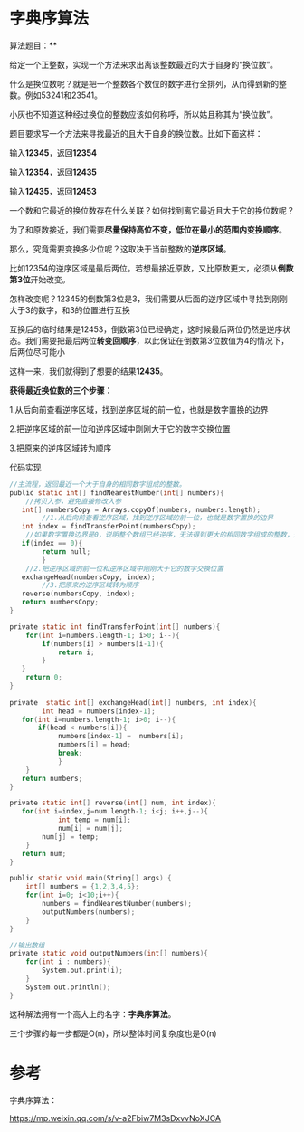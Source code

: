 # 字典序算法

算法题目：**

给定一个正整数，实现一个方法来求出离该整数最近的大于自身的“换位数”。

什么是换位数呢？就是把一个整数各个数位的数字进行全排列，从而得到新的整数。例如53241和23541。

小灰也不知道这种经过换位的整数应该如何称呼，所以姑且称其为“换位数”。

题目要求写一个方法来寻找最近的且大于自身的换位数。比如下面这样： 

输入**12345**，返回**12354**

输入**12354**，返回**12435**

输入**12435**，返回**12453**



一个数和它最近的换位数存在什么关联？如何找到离它最近且大于它的换位数呢？

为了和原数接近，我们需要**尽量保持高位不变，低位在最小的范围内变换顺序**。

那么，究竟需要变换多少位呢？这取决于当前整数的**逆序区域**。

比如12354的逆序区域是最后两位。若想最接近原数，又比原数更大，必须从**倒数第3位**开始改变。

怎样改变呢？12345的倒数第3位是3，我们需要从后面的逆序区域中寻找到刚刚大于3的数字，和3的位置进行互换

互换后的临时结果是12453，倒数第3位已经确定，这时候最后两位仍然是逆序状态。我们需要把最后两位**转变回顺序**，以此保证在倒数第3位数值为4的情况下，后两位尽可能小

这样一来，我们就得到了想要的结果**12435**。



**获得最近换位数的三个步骤：**

1.从后向前查看逆序区域，找到逆序区域的前一位，也就是数字置换的边界

2.把逆序区域的前一位和逆序区域中刚刚大于它的数字交换位置

3.把原来的逆序区域转为顺序

代码实现

```c
//主流程，返回最近一个大于自身的相同数字组成的整数。
public static int[] findNearestNumber(int[] numbers){
    //拷贝入参，避免直接修改入参
   int[] numbersCopy = Arrays.copyOf(numbers, numbers.length);
	    //1.从后向前查看逆序区域，找到逆序区域的前一位，也就是数字置换的边界
   int index = findTransferPoint(numbersCopy);
    //如果数字置换边界是0，说明整个数组已经逆序，无法得到更大的相同数字组成的整数，返回自身
   if(index == 0){
        return null;
	    }
    //2.把逆序区域的前一位和逆序区域中刚刚大于它的数字交换位置
   exchangeHead(numbersCopy, index);
	    //3.把原来的逆序区域转为顺序
   reverse(numbersCopy, index);
   return numbersCopy;
}

private static int findTransferPoint(int[] numbers){
    for(int i=numbers.length-1; i>0; i--){
        if(numbers[i] > numbers[i-1]){
            return i;
        }
   }
    return 0;
}
	
private  static int[] exchangeHead(int[] numbers, int index){
	    int head = numbers[index-1];
   for(int i=numbers.length-1; i>0; i--){
       if(head < numbers[i]){
            numbers[index-1] =  numbers[i];
            numbers[i] = head;
            break;
	        }
    }
   return numbers;
}

private static int[] reverse(int[] num, int index){
   for(int i=index,j=num.length-1; i<j; i++,j--){
	        int temp = num[i];
	        num[i] = num[j];
        num[j] = temp;
    }
   return num;
}

public static void main(String[] args) {
    int[] numbers = {1,2,3,4,5};
    for(int i=0; i<10;i++){
        numbers = findNearestNumber(numbers);
        outputNumbers(numbers);
    }
}

//输出数组
private static void outputNumbers(int[] numbers){
    for(int i : numbers){
        System.out.print(i);
    }
    System.out.println();
}
```

这种解法拥有一个高大上的名字：**字典序算法**。

三个步骤的每一步都是O(n)，所以整体时间复杂度也是O(n)



# 参考

字典序算法：

https://mp.weixin.qq.com/s/v-a2Fbiw7M3sDxvvNoXJCA





